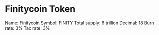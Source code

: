 # Finitycoin Token

Name: Finitycoin
Symbol: FINITY
Total supply: 6 trillion
Decimal: 18
Burn rate: 3%
Tax rate: 3%
